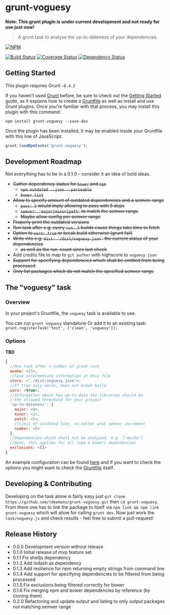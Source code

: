# grunt-voguesy

**Note: This grunt plugin is under current development and not ready for use just now!**

> A grunt task to analyse the up-to-dateness of your dependencies.

[![NPM](https://nodei.co/npm/grunt-voguesy.png?mini=true)](https://nodei.co/npm/grunt-voguesy/)

[![Build Status](https://travis-ci.org/tdeekens/grunt-voguesy.svg?branch=master)](https://travis-ci.org/tdeekens/grunt-voguesy)
[![Coverage Status](https://coveralls.io/repos/tdeekens/grunt-voguesy/badge.png)](https://coveralls.io/r/tdeekens/grunt-voguesy)
[![Dependency Status](https://david-dm.org/tdeekens/grunt-voguesy.svg?style=flat)](https://david-dm.org/tdeekens/grunt-voguesy)

## Getting Started
This plugin requires Grunt `~0.4.2`

If you haven't used [Grunt](http://gruntjs.com/) before, be sure to check out the [Getting Started](http://gruntjs.com/getting-started) guide, as it explains how to create a [Gruntfile](http://gruntjs.com/sample-gruntfile) as well as install and use Grunt plugins. Once you're familiar with that process, you may install this plugin with this command:

```shell
npm install grunt-voguesy --save-dev
```

Once the plugin has been installed, it may be enabled inside your Gruntfile with this line of JavaScript:

```js
grunt.loadNpmTasks('grunt-voguesy');
```

## Development Roadmap
Not everything has to be in a 0.1.0 - consider it an idea of bold ideas.

- ~~Gather dependency status for `bower` and `npm`~~
  - ~~`npm outdated --json --parseable`~~
  - ~~`bower list`~~
- ~~Allow to specify amount of outdated dependencies and a semver range~~
  - ~~`pass: 5` would imply allowing to pass with 5 deps~~
  - ~~`semver: 'major|minor|path'` to match the semver range~~
  - ~~Maybe allow config per semver range~~
- ~~Properly print the outdated versions~~
- ~~Run task after e.g. every `run: 5` builds cause things take time to fetch~~
- ~~Option to `warn: true` or break build otherwise (grunt fail)~~
- ~~Write into e.g. `dist: '/dist/voguesy.json'` the current status of your dependencies~~
  - ~~as well as the run-count since last check~~
- Add credits file to map to `git author` with highscore to `voguesy.json`
- ~~Support for specifying dependencies which shall be emitted from being processed~~
- ~~Only list packages which do not match the specified semver range~~

## The "voguesy" task

### Overview
In your project's Gruntfile, the `voguesy` task is available to use.

You can run `grunt voguesy` standalone
Or add it to an existing task: `grunt.registerTask('test', ['clean', 'voguesy']);`

### Options

**TBD**

```javascript
{
  //Run task after n number of grunt runs
  awake: <25>,
  //Save intermediate information in this file
  store: <'./dist/voguesy.json'>,
  //If true only warns, does not break build
  warn: <true>,
  //Information about how up-to-date the libraries should be
  //the allowed threshold for your project
  'up-to-dateness': {
    major: <0>,
    minor: <2>,
    patch: <5>,
    //Limit of outdated libs, no matter what semver increment
    number: <5>
  },
  //Dependencies which shall not be analyzed, e.g. ['mocha']
  //Note, this applies for all (npm & bower) dependencies
  exclusions: <[]>
}
```

An example configuration can be found [here](https://github.com/tdeekens/grunt-voguesy/blob/master/grunt/tasks/voguesy.js) and if you want to check the options you might want to check the [Gruntfile](https://github.com/tdeekens/grunt-voguesy/blob/master/tasks/voguesy.js) itself.

## Developing & Contributing

Developing on the task alone is fairly easy just `git clone https://github.com/tdeekens/grunt-voguesy.git` then `cd grunt-voguesy`. From there one has to link the package to itself via `npm link && npm link grunt-voguesy` which will allow for calling `grunt dev`. Now just work the `task/voguesy.js` and check results - feel free to submit a pull-request!

## Release History
- 0.0.0 Development version without release
- 0.1.0 Initial release of mvp feature set
- 0.1.1 Fix shelljs dependency
- 0.1.2 Add lodash as dependency
- 0.1.3 Add resilience for npm returning empty strings from command line
- 0.1.4 Add support for specifying dependencies to be filtered from being processed
- 0.1.5 Fix exclusions being filtered correctly for bower
- 0.1.6 Fix merging npm and bower dependencies by reference (by cloning them)
- 0.2.0 Refactoring and update output and listing to only output packages not matching semver range
